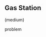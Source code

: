 ## Gas Station
(medium)

<h href="https://leetcode.com/problems/gas-station/description/">problem</a>
